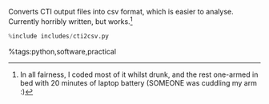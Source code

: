 Converts CTI output files into csv format, which is easier to analyse.
Currently horribly written, but works.[^1]
[^1]: In all fairness, I coded most of it whilst drunk, and the rest one-armed in bed with 20 minutes of laptop battery (SOMEONE was cuddling my arm :) 

```python
%include includes/cti2csv.py
```


%tags:python,software,practical
